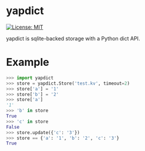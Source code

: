 # yapdict

[![License: MIT](https://img.shields.io/badge/License-MIT-yellow.svg)](https://opensource.org/licenses/MIT)

yapdict is sqlite-backed storage with a Python dict API.

# Example

```python
>>> import yapdict
>>> store = yapdict.Store('test.kv', timeout=2)
>>> store['a'] = '1'
>>> store['b'] = '2'
>>> store['a']
'1'
>>> 'b' in store
True
>>> 'c' in store
False
>>> store.update({'c': '3'})
>>> store == {'a': '1', 'b': '2', 'c': '3'}
True
```